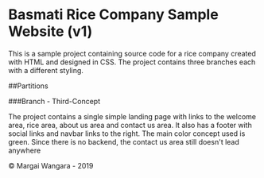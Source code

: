 # Basmati Rice Company Sample Website (v1)

This is a sample project containing source code for a rice company created with HTML and designed in CSS.
The project contains three branches each with a different styling.

##Partitions

###Branch - Third-Concept

The project contains a single simple landing page with links to the welcome area, rice area, about us area and contact us area. It also has a footer with social links and navbar links to the right. The main color concept used is green. Since there is no backend, the contact us area still doesn't lead anywhere

&copy; Margai Wangara - 2019
